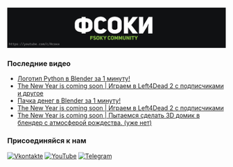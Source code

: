 [![Header](https://github.com/Fsoky/Fsoky/blob/main/assets/header-github.jpg)](https://youtube.com/c/Фсоки)

### Последние видео
<!-- YOUTUBE:START -->
- [Логотип Python в Blender за 1 минуту!](https://www.youtube.com/watch?v=l9Uoh80T2d4)
- [The New Year is coming soon | Играем в Left4Dead 2 с подписчиками и другое](https://www.youtube.com/watch?v=QTZiyZQOf2w)
- [Пачка денег в Blender за 1 минуту!](https://www.youtube.com/watch?v=Vd9pdqMc6dA)
- [The New Year is coming soon | Играем в Left4Dead 2 с подписчиками](https://www.youtube.com/watch?v=UaMEB-qDeCA)
- [The New Year is coming soon | Пытаемся сделать 3D домик в блендер с атмосферой рождества. &lpar;уже нет&rpar;](https://www.youtube.com/watch?v=lT_tiilXLlc)
<!-- YOUTUBE:END -->

### Присоединяйся к нам
[![Vkontakte](https://img.shields.io/badge/Vkontakte-black?style=for-the-badge&logo=VK)](https://vk.com/fsoky)
[![YouTube](https://img.shields.io/badge/YouTube-red?style=for-the-badge&logo=YouTube)](https://youtube.com/c/Фсоки)
[![Telegram](https://img.shields.io/badge/Telegram-blue?style=for-the-badge&logo=Telegram)](https://t.me/fsokycommunity)

